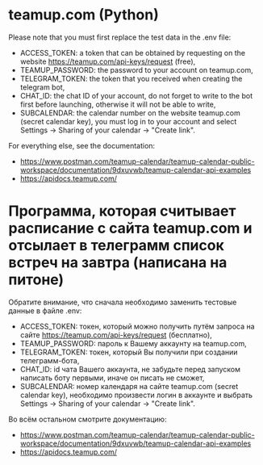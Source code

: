 # teamup.com (Python)
Please note that you must first replace the test data in the .env file:
- ACCESS_TOKEN: a token that can be obtained by requesting on the website https://teamup.com/api-keys/request (free),
- TEAMUP_PASSWORD: the password to your account on teamup.com,
- TELEGRAM_TOKEN: the token that you received when creating the telegram bot,
- CHAT_ID: the chat ID of your account, do not forget to write to the bot first before launching, otherwise it will not be able to write,
- SUBCALENDAR: the calendar number on the website teamup.com (secret calendar key), you must log in to your account and select Settings -> Sharing of your calendar -> "Create link".

For everything else, see the documentation:
- https://www.postman.com/teamup-calendar/teamup-calendar-public-workspace/documentation/9dxuvwb/teamup-calendar-api-examples
- https://apidocs.teamup.com/

# Программа, которая считывает расписание с сайта teamup.com и отсылает в телеграмм список встреч на завтра (написана на питоне)
Обратите внимание, что сначала необходимо заменить тестовые данные в файле .env:
- ACCESS_TOKEN: токен, который можно получить путём запроса на сайте https://teamup.com/api-keys/request (бесплатно),
- TEAMUP_PASSWORD: пароль к Вашему аккаунту на teamup.com,
- TELEGRAM_TOKEN: токен, который Вы получили при создании телеграмм-бота,
- CHAT_ID: id чата Вашего аккаунта, не забудьте перед запуском написать боту первыми, иначе он писать не сможет,
- SUBCALENDAR: номер календаря на сайте teamup.com (secret calendar key), необходимо произвести логин в аккаунте и выбрать Settings -> Sharing of your calendar -> "Create link".

Во всём остальном смотрите документацию:
- https://www.postman.com/teamup-calendar/teamup-calendar-public-workspace/documentation/9dxuvwb/teamup-calendar-api-examples
- https://apidocs.teamup.com/
